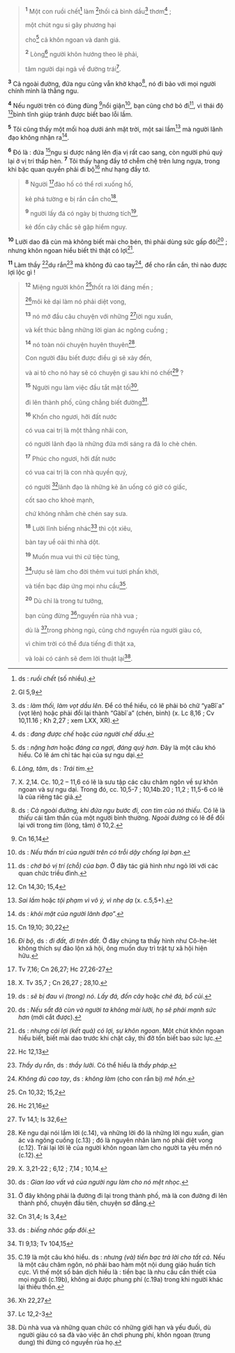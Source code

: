 > <sup><b>1</b></sup> Một con ruồi chết[^1-59e9de76-dd36-44eb-8e58-fc4b95bec15f] làm [^1@-59e9de76-dd36-44eb-8e58-fc4b95bec15f]thối cả bình dầu[^2-59e9de76-dd36-44eb-8e58-fc4b95bec15f] thơm[^3-59e9de76-dd36-44eb-8e58-fc4b95bec15f] ;
>
> một chút ngu si gây phương hại
>
> cho[^4-59e9de76-dd36-44eb-8e58-fc4b95bec15f] cả khôn ngoan và danh giá.
>
> <sup><b>2</b></sup> Lòng[^5-59e9de76-dd36-44eb-8e58-fc4b95bec15f] người khôn hướng theo lẽ phải,
>
> tâm người dại ngả về đường trái[^6-59e9de76-dd36-44eb-8e58-fc4b95bec15f].

<sup><b>3</b></sup> Cả ngoài đường, đứa ngu cũng vẫn khờ khạo[^7-59e9de76-dd36-44eb-8e58-fc4b95bec15f], nó đi bảo với mọi người chính mình là thằng ngu.

<sup><b>4</b></sup> Nếu người trên có đùng đùng [^2@-59e9de76-dd36-44eb-8e58-fc4b95bec15f]nổi giận[^8-59e9de76-dd36-44eb-8e58-fc4b95bec15f], bạn cũng chớ bỏ đi[^9-59e9de76-dd36-44eb-8e58-fc4b95bec15f], vì thái độ [^3@-59e9de76-dd36-44eb-8e58-fc4b95bec15f]bình tĩnh giúp tránh được biết bao lỗi lầm.

<sup><b>5</b></sup> Tôi cũng thấy một mối hoạ dưới ánh mặt trời, một sai lầm[^10-59e9de76-dd36-44eb-8e58-fc4b95bec15f] mà người lãnh đạo không nhận ra[^11-59e9de76-dd36-44eb-8e58-fc4b95bec15f].

<sup><b>6</b></sup> Đó là : đứa [^4@-59e9de76-dd36-44eb-8e58-fc4b95bec15f]ngu si được nâng lên địa vị rất cao sang, còn người phú quý lại ở vị trí thấp hèn. <sup><b>7</b></sup> Tôi thấy hạng đầy tớ chễm chệ trên lưng ngựa, trong khi bậc quan quyền phải đi bộ[^12-59e9de76-dd36-44eb-8e58-fc4b95bec15f] như hạng đầy tớ.

> <sup><b>8</b></sup> Người [^5@-59e9de76-dd36-44eb-8e58-fc4b95bec15f]đào hố có thể rơi xuống hố,
>
> kẻ phá tường e bị rắn cắn cho[^13-59e9de76-dd36-44eb-8e58-fc4b95bec15f],
>
> <sup><b>9</b></sup> người lấy đá có ngày bị thương tích[^14-59e9de76-dd36-44eb-8e58-fc4b95bec15f],
>
> kẻ đốn cây chắc sẽ gặp hiểm nguy.

<sup><b>10</b></sup> Lưỡi dao đã cùn mà không biết mài cho bén, thì phải dùng sức gấp đôi[^15-59e9de76-dd36-44eb-8e58-fc4b95bec15f] ; nhưng khôn ngoan hiểu biết thì thật có lợi[^16-59e9de76-dd36-44eb-8e58-fc4b95bec15f].

<sup><b>11</b></sup> Làm thầy [^6@-59e9de76-dd36-44eb-8e58-fc4b95bec15f]dụ rắn[^17-59e9de76-dd36-44eb-8e58-fc4b95bec15f] mà không đủ cao tay[^18-59e9de76-dd36-44eb-8e58-fc4b95bec15f], để cho rắn cắn, thì nào được lợi lộc gì !

> <sup><b>12</b></sup> Miệng người khôn [^7@-59e9de76-dd36-44eb-8e58-fc4b95bec15f]thốt ra lời đáng mến ;
>
> [^8@-59e9de76-dd36-44eb-8e58-fc4b95bec15f]môi kẻ dại làm nó phải diệt vong,
>
> <sup><b>13</b></sup> nó mở đầu câu chuyện với những [^9@-59e9de76-dd36-44eb-8e58-fc4b95bec15f]lời ngu xuẩn,
>
> và kết thúc bằng những lời gian ác ngông cuồng ;
>
> <sup><b>14</b></sup> nó toàn nói chuyện huyên thuyên[^19-59e9de76-dd36-44eb-8e58-fc4b95bec15f].
>
> Con người đâu biết được điều gì sẽ xảy đến,
>
> và ai tỏ cho nó hay sẽ có chuyện gì sau khi nó chết[^20-59e9de76-dd36-44eb-8e58-fc4b95bec15f] ?
>
> <sup><b>15</b></sup> Người ngu làm việc đầu tắt mặt tối[^21-59e9de76-dd36-44eb-8e58-fc4b95bec15f],
>
> đi lên thành phố, cũng chẳng biết đường[^22-59e9de76-dd36-44eb-8e58-fc4b95bec15f].
>
> <sup><b>16</b></sup> Khốn cho ngươi, hỡi đất nước
>
> có vua cai trị là một thằng nhãi con,
>
> có người lãnh đạo là những đứa mới sáng ra đã lo chè chén.
>
> <sup><b>17</b></sup> Phúc cho ngươi, hỡi đất nước
>
> có vua cai trị là con nhà quyền quý,
>
> có người [^10@-59e9de76-dd36-44eb-8e58-fc4b95bec15f]lãnh đạo là những kẻ ăn uống có giờ có giấc,
>
> cốt sao cho khoẻ mạnh,
>
> chứ không nhằm chè chén say sưa.
>
> <sup><b>18</b></sup> Lười lĩnh biếng nhác[^23-59e9de76-dd36-44eb-8e58-fc4b95bec15f] thì cột xiêu,
>
> bàn tay uể oải thì nhà dột.
>
> <sup><b>19</b></sup> Muốn mua vui thì cứ tiệc tùng,
>
> [^11@-59e9de76-dd36-44eb-8e58-fc4b95bec15f]rượu sẽ làm cho đời thêm vui tươi phấn khởi,
>
> và tiền bạc đáp ứng mọi nhu cầu[^24-59e9de76-dd36-44eb-8e58-fc4b95bec15f].
>
> <sup><b>20</b></sup> Dù chỉ là trong tư tưởng,
>
> bạn cũng đừng [^12@-59e9de76-dd36-44eb-8e58-fc4b95bec15f]nguyền rủa nhà vua ;
>
> dù là [^13@-59e9de76-dd36-44eb-8e58-fc4b95bec15f]trong phòng ngủ, cũng chớ nguyền rủa người giàu có,
>
> vì chim trời có thể đưa tiếng đi thật xa,
>
> và loài có cánh sẽ đem lời thuật lại[^25-59e9de76-dd36-44eb-8e58-fc4b95bec15f].

[^1-59e9de76-dd36-44eb-8e58-fc4b95bec15f]: ds : _ruồi chết_ (số nhiều).

[^2-59e9de76-dd36-44eb-8e58-fc4b95bec15f]: ds : _làm thối, làm vọt dầu lên_. Để có thể hiểu, có lẽ phải bỏ chữ “yaBî\`a” (vọt lên) hoặc phải đổi lại thành “Gäbî\`a” (chén, bình) (x. Lc 8,16 ; Cv 10,11.16 ; Kh 2,27 ; xem LXX, XR).

[^3-59e9de76-dd36-44eb-8e58-fc4b95bec15f]: ds : _đang được chế_ hoặc _của người chế dầu_.

[^4-59e9de76-dd36-44eb-8e58-fc4b95bec15f]: ds : _nặng hơn_ hoặc _đáng ca ngợi, đáng quý hơn_. Đây là một câu khó hiểu. Có lẽ ám chỉ tác hại của sự ngu dại.

[^5-59e9de76-dd36-44eb-8e58-fc4b95bec15f]: _Lòng, tâm_, ds : _Trái tim_.

[^6-59e9de76-dd36-44eb-8e58-fc4b95bec15f]: X. 2,14. Cc. 10,2 – 11,6 có lẽ là sưu tập các câu châm ngôn về sự khôn ngoan và sự ngu dại. Trong đó, cc. 10,5-7 ; 10,14b.20 ; 11,2 ; 11,5-6 có lẽ là của riêng tác giả.

[^7-59e9de76-dd36-44eb-8e58-fc4b95bec15f]: ds : _Cả ngoài đường, khi đứa ngu bước đi, con tim của nó thiếu_. Có lẽ là _thiếu_ cái tâm thần của một người bình thường. _Ngoài đường_ có lẽ để đối lại với trong _tim_ (lòng, tâm) ở 10,2.

[^8-59e9de76-dd36-44eb-8e58-fc4b95bec15f]: ds : _Nếu thần trí của người trên có trỗi dậy chống lại bạn_.

[^9-59e9de76-dd36-44eb-8e58-fc4b95bec15f]: ds : _chớ bỏ vị trí (chỗ) của bạn_. Ở đây tác giả hình như ngỏ lời với các quan chức triều đình.

[^10-59e9de76-dd36-44eb-8e58-fc4b95bec15f]: _Sai lầm_ hoặc _tội phạm vì vô ý, vì nhẹ dạ_ (x. c.5,5+).

[^11-59e9de76-dd36-44eb-8e58-fc4b95bec15f]: ds : _khỏi mặt của người lãnh đạo_”.

[^12-59e9de76-dd36-44eb-8e58-fc4b95bec15f]: _Đi bộ_, ds : _đi đất, đi trên đất_. Ở đây chúng ta thấy hình như Cô-he-lét không thích sự đảo lộn xã hội, ông muốn duy trì trật tự xã hội hiện hữu.

[^13-59e9de76-dd36-44eb-8e58-fc4b95bec15f]: X. Tv 35,7 ; Cn 26,27 ; 28,10.

[^14-59e9de76-dd36-44eb-8e58-fc4b95bec15f]: ds : _sẽ bị đau vì (trong) nó_. _Lấy đá, đốn cây_ hoặc _chẻ đá, bổ củi_.

[^15-59e9de76-dd36-44eb-8e58-fc4b95bec15f]: ds : _Nếu sắt đã cùn và người ta không mài lưỡi, họ sẽ phải mạnh sức hơn_ (mới cắt được).

[^16-59e9de76-dd36-44eb-8e58-fc4b95bec15f]: ds : _nhưng cái lợi (kết quả) có lợi, sự khôn ngoan_. Một chút khôn ngoan hiểu biết, biết mài dao trước khi chặt cây, thì đỡ tốn biết bao sức lực.

[^17-59e9de76-dd36-44eb-8e58-fc4b95bec15f]: _Thầy dụ rắn_, ds : _thầy lưỡi_. Có thể hiểu là _thầy pháp_.

[^18-59e9de76-dd36-44eb-8e58-fc4b95bec15f]: _Không đủ cao tay_, ds : _không làm_ (cho con rắn bị) _mê hồn_.

[^19-59e9de76-dd36-44eb-8e58-fc4b95bec15f]: Kẻ ngu dại nói lắm lời (c.14), và những lời đó là những lời ngu xuẩn, gian ác và ngông cuồng (c.13) ; đó là nguyên nhân làm nó phải diệt vong (c.12). Trái lại lời lẽ của người khôn ngoan làm cho người ta yêu mến nó (c.12).

[^20-59e9de76-dd36-44eb-8e58-fc4b95bec15f]: X. 3,21-22 ; 6,12 ; 7,14 ; 10,14.

[^21-59e9de76-dd36-44eb-8e58-fc4b95bec15f]: ds : _Gian lao vất vả của người ngu làm cho nó mệt nhọc_.

[^22-59e9de76-dd36-44eb-8e58-fc4b95bec15f]: Ở đây không phải là đường đi lại trong thành phố, mà là con đường đi lên thành phố, chuyện đầu tiên, chuyện sơ đẳng.

[^23-59e9de76-dd36-44eb-8e58-fc4b95bec15f]: ds : _biếng nhác gấp đôi_.

[^24-59e9de76-dd36-44eb-8e58-fc4b95bec15f]: C.19 là một câu khó hiểu. ds : _nhưng (và) tiền bạc trả lời cho tất cả_. Nếu là một câu châm ngôn, nó phải bao hàm một nội dung giáo huấn tích cực. Vì thế một số bản dịch hiểu là : tiền bạc là nhu cầu cần thiết của mọi người (c.19b), không ai được phung phí (c.19a) trong khi người khác lại thiếu thốn.

[^25-59e9de76-dd36-44eb-8e58-fc4b95bec15f]: Dù nhà vua và những quan chức có những giới hạn và yếu đuối, dù người giàu có sa đà vào việc ăn chơi phung phí, khôn ngoan (trung dung) thì đừng có nguyền rủa họ.

[^1@-59e9de76-dd36-44eb-8e58-fc4b95bec15f]: Gl 5,9

[^2@-59e9de76-dd36-44eb-8e58-fc4b95bec15f]: Cn 16,14

[^3@-59e9de76-dd36-44eb-8e58-fc4b95bec15f]: Cn 14,30; 15,4

[^4@-59e9de76-dd36-44eb-8e58-fc4b95bec15f]: Cn 19,10; 30,22

[^5@-59e9de76-dd36-44eb-8e58-fc4b95bec15f]: Tv 7,16; Cn 26,27; Hc 27,26-27

[^6@-59e9de76-dd36-44eb-8e58-fc4b95bec15f]: Hc 12,13

[^7@-59e9de76-dd36-44eb-8e58-fc4b95bec15f]: Cn 10,32; 15,2

[^8@-59e9de76-dd36-44eb-8e58-fc4b95bec15f]: Hc 21,16

[^9@-59e9de76-dd36-44eb-8e58-fc4b95bec15f]: Tv 14,1; Is 32,6

[^10@-59e9de76-dd36-44eb-8e58-fc4b95bec15f]: Cn 31,4; Is 3,4

[^11@-59e9de76-dd36-44eb-8e58-fc4b95bec15f]: Tl 9,13; Tv 104,15

[^12@-59e9de76-dd36-44eb-8e58-fc4b95bec15f]: Xh 22,27

[^13@-59e9de76-dd36-44eb-8e58-fc4b95bec15f]: Lc 12,2-3
